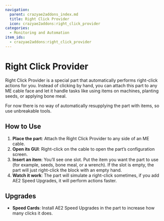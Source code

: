```yaml
---
navigation:
  parent: crazyae2addons_index.md
  title: Right Click Provider
  icon: crazyae2addons:right_click_provider
categories:
  - Monitoring and Automation
item_ids:
  - crazyae2addons:right_click_provider
---
```

# Right Click Provider

Right Click Provider is a special part that automatically performs right-click actions for you. Instead of clicking by hand, you can attach this part to any ME cable face and let it handle tasks like using items on machines, planting seeds, or applying bone meal.

For now there is no way of automatically resupplying the part with items, so use unbreakable tools.

## How to Use

1. **Place the part**: Attach the Right Click Provider to any side of an ME cable.
2. **Open its GUI**: Right-click on the cable to open the part’s configuration screen.
3. **Insert an item**: You’ll see one slot. Put the item you want the part to use (for example, seeds, bone meal, or a wrench). If the slot is empty, the part will just right-click the block with an empty hand.
4. **Watch it work**: The part will simulate a right-click sometimes, if you add AE2 Speed Upgrades, it will perform actions faster.

## Upgrades

- **Speed Cards**: Install AE2 Speed Upgrades in the part to increase how many clicks it does.
